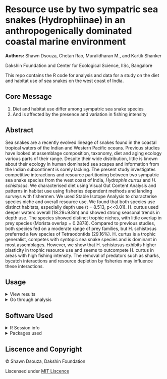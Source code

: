 # Resource use by two sympatric sea snakes (Hydrophiinae) in an anthropogenically dominated coastal marine environment

**Authors:** Shawn Dsouza, Chetan Rao, Muralidharan M., and Kartik Shanker

Dakshin Foundation and Center for Ecological Science, IISc, Bangalore

This repo contains the R code for analysis and data  for a study on the diet and habitat use of sea snakes on the west coast of India.

## Core Message

1. Diet and habitat use differ among sympatric sea snake species 
2. And is affected by the presence and variation in fishing intensity

## Abstract

Sea snakes are a recently evolved lineage of snakes found in the coastal tropical waters of the Indian and Western Pacific oceans. Previous studies have looked at assemblage composition, taxonomy, diet and aging ecology various parts of their range. Despite their wide distribution, little is known about their ecology in human dominated sea scapes and information from the Indian subcontinent is sorely lacking. The present study investigates competitive interactions and resource partitioning between two sympatric sea snake species from the west coast of India, *Hydrophis curtus* and *H. schistosus*. We characterised diet using Visual Gut Content Analysis and patterns in habitat use using fisheries dependent methods and landing surveys with fishermen. We used Stable Isotope Analysis to characterise species niche and overall resource use. We found that both species use distinct habitats, especially depth use (t = 8.513, p<<0.01). H. curtus used deeper waters overall (18.29±9.8m) and showed strong seasonal trends in depth use. The species showed distinct trophic niches, with little overlap in prey species (Morista overlap = 0.2878). Compared to previous studies, both species fed on a moderate range of prey families, but H. schistosus preferred a few species of Tetraodontids (29.16%). H. curtus is a trophic generalist, competes with syntopic sea snake species and is dominant in most assemblages. However, we show that H. schistosus exhibits higher plasticity in trophic resource use and seems to outcompete H. curtus in areas with high fishing intensity. The removal of predators such as sharks, bycatch interactions and resource depletion by fisheries may influence these interactions.

## Usage

<details>
  <summary> View results </summary>
  
  The R markdown file is configured to out put an HTML document with the results of the analysis. Paste the following code in the terminal. With the working directory set to root of this reporsitory.
  
  
  ```R
  rmarkdown::render_site(input = "index.Rmd", encoding = "UTF")
  ```
  
  The analysis can also be viewed by opening the `index.html` file in the `Results` folder.
  
  </details>
 
 <details>
  <summary>Go through analysis</summary>
  
   - The sections of the analysis have been split into seperate R markdown files and can be run independently. 
    
   - R markdown files are best viewed in the R studio IDE.
    
   - Some of the analysis refer to custom functions that are included in the `Functions` folder.
   
   - Before working with the file locally a portable local environment can be activated to make sure you have all the dependencies by running `renv::activate()`. You will need to intall the `renv` package for this.
   
   </details>
 
 ## Software Used
<details>
  <summary> R Session info </summary>
  
  ```R                      
 version  R version 4.0.0 (2020-04-24)
 os       Windows 10 x64              
 system   x86_64, mingw32             
 ui       RStudio                     
 language (EN)                        
 collate  English_India.1252          
 ctype    English_India.1252          
 tz       Asia/Calcutta               
 date     2020-05-23                  
  ```

  </details>

<details>
  <summary> Packages used </summary>
  
  ```R
 package        * version  date       lib source        
 adehabitatMA     0.3.14   2020-01-13 [1] CRAN (R 4.0.0)
 assertthat       0.2.1    2019-03-21 [1] CRAN (R 4.0.0)
 backports        1.1.6    2020-04-05 [1] CRAN (R 4.0.0)
 base64enc        0.1-3    2015-07-28 [1] CRAN (R 4.0.0)
 bit              1.1-15.2 2020-02-10 [1] CRAN (R 4.0.0)
 bit64            0.9-7    2017-05-08 [1] CRAN (R 4.0.0)
 bitops           1.0-6    2013-08-17 [1] CRAN (R 4.0.0)
 blob             1.2.1    2020-01-20 [1] CRAN (R 4.0.0)
 bookdown         0.19     2020-05-15 [1] CRAN (R 4.0.0)
 broom            0.5.6    2020-04-20 [1] CRAN (R 4.0.0)
 cellranger       1.1.0    2016-07-27 [1] CRAN (R 4.0.0)
 checkmate        2.0.0    2020-02-06 [1] CRAN (R 4.0.0)
 cli              2.0.2    2020-02-28 [1] CRAN (R 4.0.0)
 clipr            0.7.0    2019-07-23 [1] CRAN (R 4.0.0)
 cluster          2.1.0    2019-06-19 [2] CRAN (R 4.0.0)
 coda             0.19-3   2019-07-05 [1] CRAN (R 4.0.0)
 codetools        0.2-16   2018-12-24 [2] CRAN (R 4.0.0)
 colorspace       1.4-1    2019-03-18 [1] CRAN (R 4.0.0)
 crayon           1.3.4    2017-09-16 [1] CRAN (R 4.0.0)
 curl             4.3      2019-12-02 [1] CRAN (R 4.0.0)
 data.table       1.12.8   2019-12-09 [1] CRAN (R 4.0.0)
 DBI              1.1.0    2019-12-15 [1] CRAN (R 4.0.0)
 dbplyr           1.4.3    2020-04-19 [1] CRAN (R 4.0.0)
 digest           0.6.25   2020-02-23 [1] CRAN (R 4.0.0)
 dplyr          * 0.8.5    2020-03-07 [1] CRAN (R 4.0.0)
 ellipse          0.4.1    2018-01-05 [1] CRAN (R 4.0.0)
 ellipsis         0.3.0    2019-09-20 [1] CRAN (R 4.0.0)
 evaluate         0.14     2019-05-28 [1] CRAN (R 4.0.0)
 fansi            0.4.1    2020-01-08 [1] CRAN (R 4.0.0)
 farver           2.0.3    2020-01-16 [1] CRAN (R 4.0.0)
 forcats        * 0.5.0    2020-03-01 [1] CRAN (R 4.0.0)
 fs               1.4.1    2020-04-04 [1] CRAN (R 4.0.0)
 fuzzyjoin      * 0.1.6    2020-05-15 [1] CRAN (R 4.0.0)
 generics         0.0.2    2018-11-29 [1] CRAN (R 4.0.0)
 ggmap          * 3.0.0    2019-02-04 [1] CRAN (R 4.0.0)
 ggplot2        * 3.3.0    2020-03-05 [1] CRAN (R 4.0.0)
 glue             1.4.0    2020-04-03 [1] CRAN (R 4.0.0)
 gridExtra        2.3      2017-09-09 [1] CRAN (R 4.0.0)
 gtable           0.3.0    2019-03-25 [1] CRAN (R 4.0.0)
 haven            2.2.0    2019-11-08 [1] CRAN (R 4.0.0)
 highr            0.8      2019-03-20 [1] CRAN (R 4.0.0)
 hms              0.5.3    2020-01-08 [1] CRAN (R 4.0.0)
 htmltools        0.4.0    2019-10-04 [1] CRAN (R 4.0.0)
 httr             1.4.1    2019-08-05 [1] CRAN (R 4.0.0)
 jpeg             0.1-8.1  2019-10-24 [1] CRAN (R 4.0.0)
 jsonlite         1.6.1    2020-02-02 [1] CRAN (R 4.0.0)
 knitr            1.28     2020-02-06 [1] CRAN (R 4.0.0)
 labeling         0.3      2014-08-23 [1] CRAN (R 4.0.0)
 lattice        * 0.20-41  2020-04-02 [2] CRAN (R 4.0.0)
 lifecycle        0.2.0    2020-03-06 [1] CRAN (R 4.0.0)
 lsr              0.5      2015-03-02 [1] CRAN (R 4.0.0)
 lubridate      * 1.7.8    2020-04-06 [1] CRAN (R 4.0.0)
 magrittr         1.5      2014-11-22 [1] CRAN (R 4.0.0)
 marmap         * 1.0.3    2019-07-03 [1] CRAN (R 4.0.0)
 MASS             7.3-51.5 2019-12-20 [2] CRAN (R 4.0.0)
 Matrix           1.2-18   2019-11-27 [2] CRAN (R 4.0.0)
 memoise          1.1.0    2017-04-21 [1] CRAN (R 4.0.0)
 metR           * 0.7.0    2020-04-10 [1] CRAN (R 4.0.0)
 mgcv             1.8-31   2019-11-09 [2] CRAN (R 4.0.0)
 modelr           0.1.7    2020-04-30 [1] CRAN (R 4.0.0)
 munsell          0.5.0    2018-06-12 [1] CRAN (R 4.0.0)
 ncdf4            1.17     2019-10-23 [1] CRAN (R 4.0.0)
 nlme             3.1-147  2020-04-13 [2] CRAN (R 4.0.0)
 permute        * 0.9-5    2019-03-12 [1] CRAN (R 4.0.0)
 pillar           1.4.4    2020-05-05 [1] CRAN (R 4.0.0)
 pkgconfig        2.0.3    2019-09-22 [1] CRAN (R 4.0.0)
 plyr             1.8.6    2020-03-03 [1] CRAN (R 4.0.0)
 png              0.1-7    2013-12-03 [1] CRAN (R 4.0.0)
 purrr          * 0.3.4    2020-04-17 [1] CRAN (R 4.0.0)
 pwr              1.3-0    2020-03-17 [1] CRAN (R 4.0.0)
 R6               2.4.1    2019-11-12 [1] CRAN (R 4.0.0)
 raster         * 3.1-5    2020-04-19 [1] CRAN (R 4.0.0)
 RColorBrewer     1.1-2    2014-12-07 [1] CRAN (R 4.0.0)
 Rcpp             1.0.4.6  2020-04-09 [1] CRAN (R 4.0.0)
 readr          * 1.3.1    2018-12-21 [1] CRAN (R 4.0.0)
 readxl           1.3.1    2019-03-13 [1] CRAN (R 4.0.0)
 repr             1.1.0    2020-01-28 [1] CRAN (R 4.0.0)
 reprex           0.3.0    2019-05-16 [1] CRAN (R 4.0.0)
 reshape2         1.4.4    2020-04-09 [1] CRAN (R 4.0.0)
 rgdal          * 1.4-8    2019-11-27 [1] CRAN (R 4.0.0)
 RgoogleMaps      1.4.5.3  2020-02-12 [1] CRAN (R 4.0.0)
 rjags            4-10     2019-11-06 [1] CRAN (R 4.0.0)
 rjson            0.2.20   2018-06-08 [1] CRAN (R 4.0.0)
 rlang            0.4.6    2020-05-02 [1] CRAN (R 4.0.0)
 rmarkdown        2.1      2020-01-20 [1] CRAN (R 4.0.0)
 RSQLite          2.2.0    2020-01-07 [1] CRAN (R 4.0.0)
 rstudioapi       0.11     2020-02-07 [1] CRAN (R 4.0.0)
 rvest            0.3.5    2019-11-08 [1] CRAN (R 4.0.0)
 scales           1.1.1    2020-05-11 [1] CRAN (R 4.0.0)
 sessioninfo      1.1.1    2018-11-05 [1] CRAN (R 4.0.0)
 shape            1.4.4    2018-02-07 [1] CRAN (R 4.0.0)
 SIBER          * 2.1.5    2020-05-12 [1] CRAN (R 4.0.0)
 skimr            2.1.1    2020-04-16 [1] CRAN (R 4.0.0)
 sp             * 1.4-1    2020-02-28 [1] CRAN (R 4.0.0)
 spatstat.utils   1.17-0   2020-02-07 [1] CRAN (R 4.0.0)
 stringi          1.4.6    2020-02-17 [1] CRAN (R 4.0.0)
 stringr        * 1.4.0    2019-02-10 [1] CRAN (R 4.0.0)
 tibble         * 3.0.1    2020-04-20 [1] CRAN (R 4.0.0)
 tidyr          * 1.0.3    2020-05-07 [1] CRAN (R 4.0.0)
 tidyselect       1.1.0    2020-05-11 [1] CRAN (R 4.0.0)
 tidyverse      * 1.3.0    2019-11-21 [1] CRAN (R 4.0.0)
 utf8             1.1.4    2018-05-24 [1] CRAN (R 4.0.0)
 vctrs            0.3.0    2020-05-11 [1] CRAN (R 4.0.0)
 vegan          * 2.5-6    2019-09-01 [1] CRAN (R 4.0.0)
 vegetarian     * 1.2      2012-10-29 [1] CRAN (R 4.0.0)
 viridis        * 0.5.1    2018-03-29 [1] CRAN (R 4.0.0)
 viridisLite    * 0.3.0    2018-02-01 [1] CRAN (R 4.0.0)
 withr            2.2.0    2020-04-20 [1] CRAN (R 4.0.0)
 xfun             0.13     2020-04-13 [1] CRAN (R 4.0.0)
 xml2             1.3.2    2020-04-23 [1] CRAN (R 4.0.0)
 yaml             2.2.1    2020-02-01 [1] CRAN (R 4.0.0)
  ```
  
  </details>
  
 ## Liscence and Copyright
 
 © Shawn Dsouza, Dakshin Foundation
 
Liscensed under [MIT Liscence](LISCENCE)
